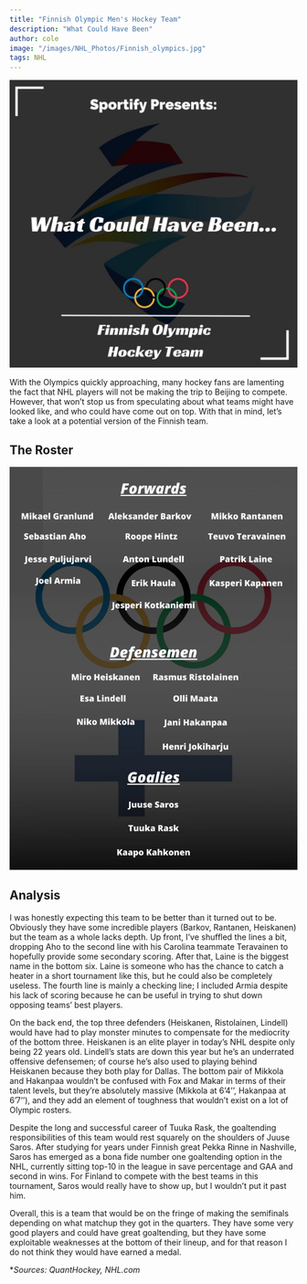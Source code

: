```yaml
---
title: "Finnish Olympic Men's Hockey Team"
description: "What Could Have Been"
author: cole
image: "/images/NHL_Photos/Finnish_olympics.jpg"
tags: NHL
---
```


<img src="/images/NHL_Photos/Finnish_olympics.jpg" alt="Finnish Hockey">

With the Olympics quickly approaching, many hockey fans are lamenting the fact that NHL players will not be making the trip to Beijing to compete. However, that won’t stop us from speculating about what teams might have looked like, and who could have come out on top. With that in mind, let’s take a look at a potential version of the Finnish team. 

## The Roster

<img src="/images/NHL_Photos/FinnishRoster.jpg" alt="Finnish Roster">

## Analysis

I was honestly expecting this team to be better than it turned out to be. Obviously they have some incredible players (Barkov, Rantanen, Heiskanen) but the team as a whole lacks depth. Up front, I’ve shuffled the lines a bit, dropping Aho to the second line with his Carolina teammate Teravainen to hopefully provide some secondary scoring. After that, Laine is the biggest name in the bottom six. Laine is someone who has the chance to catch a heater in a short tournament like this, but he could also be completely useless. The fourth line is mainly a checking line; I included Armia despite his lack of scoring because he can be useful in trying to shut down opposing teams’ best players. 

On the back end, the top three defenders (Heiskanen, Ristolainen, Lindell) would have had to play monster minutes to compensate for the mediocrity of the bottom three. Heiskanen is an elite player in today’s NHL despite only being 22 years old. Lindell’s stats are down this year but he’s an underrated offensive defensemen; of course he’s also used to playing behind Heiskanen because they both play for Dallas. The bottom pair of Mikkola and Hakanpaa wouldn’t be confused with Fox and Makar in terms of their talent levels, but they’re absolutely massive (Mikkola at 6’4’’, Hakanpaa at 6’7’’), and they add an element of toughness that wouldn’t exist on a lot of Olympic rosters. 

Despite the long and successful career of Tuuka Rask, the goaltending responsibilities of this team would rest squarely on the shoulders of Juuse Saros. After studying for years under Finnish great Pekka Rinne in Nashville, Saros has emerged as a bona fide number one goaltending option in the NHL, currently sitting top-10 in the league in save percentage and GAA and second in wins. For Finland to compete with the best teams in this tournament, Saros would really have to show up, but I wouldn’t put it past him.

Overall, this is a team that would be on the fringe of making the semifinals depending on what matchup they got in the quarters. They have some very good players and could have great goaltending, but they have some exploitable weaknesses at the bottom of their lineup, and for that reason I do not think they would have earned a medal. 

**Sources: QuantHockey, NHL.com*